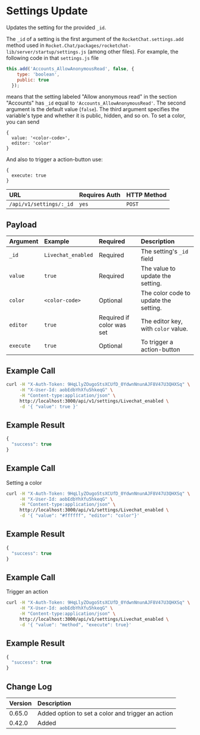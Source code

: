 # Settings Update

Updates the setting for the provided `_id`.

The `_id` of a setting is the first argument of the `RocketChat.settings.add` method used in `Rocket.Chat/packages/rocketchat-lib/server/startup/settings.js` \(among other files\). For example, the following code in that `settings.js` file

```javascript
this.add('Accounts_AllowAnonymousRead', false, {
    type: 'boolean',
    public: true
  });
```

means that the setting labeled "Allow anonymous read" in the section "Accounts" has `_id` equal to `'Accounts_AllowAnonymousRead'`. The second argument is the default value \(`false`\). The third argument specifies the variable's type and whether it is public, hidden, and so on. To set a color, you can send

```text
{
  value: '<color-code>',
  editor: 'color'
}
```

And also to trigger a action-button use:

```text
{
  execute: true
}
```

| URL | Requires Auth | HTTP Method |
| :--- | :--- | :--- |
| `/api/v1/settings/:_id` | `yes` | `POST` |

## Payload

| Argument | Example | Required | Description |
| :--- | :--- | :--- | :--- |
| `_id` | `Livechat_enabled` | Required | The setting's `_id` field |
| `value` | `true` | Required | The value to update the setting. |
| `color` | `<color-code>` | Optional | The color code to update the setting. |
| `editor` | `true` | Required if color was set | The editor key, with `color` value. |
| `execute` | `true` | Optional | To trigger a action-button |

## Example Call

```bash
curl -H "X-Auth-Token: 9HqLlyZOugoStsXCUfD_0YdwnNnunAJF8V47U3QHXSq" \
     -H "X-User-Id: aobEdbYhXfu5hkeqG" \
     -H "Content-type:application/json" \
     http://localhost:3000/api/v1/settings/Livechat_enabled \
     -d '{ "value": true }'
```

## Example Result

```javascript
{
  "success": true
}
```

## Example Call

Setting a color

```bash
curl -H "X-Auth-Token: 9HqLlyZOugoStsXCUfD_0YdwnNnunAJF8V47U3QHXSq" \
     -H "X-User-Id: aobEdbYhXfu5hkeqG" \
     -H "Content-type:application/json" \
     http://localhost:3000/api/v1/settings/Livechat_enabled \
     -d '{ "value": "#ffffff", "editor": "color"}'
```

## Example Result

```javascript
{
  "success": true
}
```

## Example Call

Trigger an action

```bash
curl -H "X-Auth-Token: 9HqLlyZOugoStsXCUfD_0YdwnNnunAJF8V47U3QHXSq" \
     -H "X-User-Id: aobEdbYhXfu5hkeqG" \
     -H "Content-type:application/json" \
     http://localhost:3000/api/v1/settings/Livechat_enabled \
     -d '{ "value": "method", "execute": true}'
```

## Example Result

```javascript
{
  "success": true
}
```

## Change Log

| Version | Description |
| :--- | :--- |
| 0.65.0 | Added option to set a color and trigger an action |
| 0.42.0 | Added |

